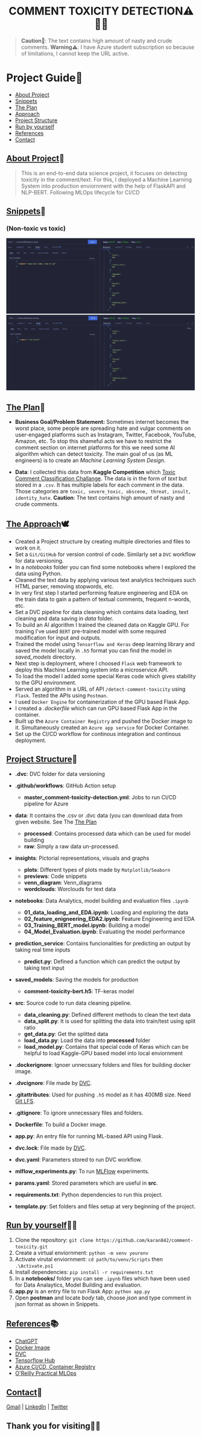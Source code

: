 <h1 align="center">COMMENT TOXICITY DETECTION⚠️💭❌</h1>

> **Caution🔞**: The text contains high amount of nasty and crude comments.
> **Warning⚠️**: I have Azure student subscription so because of limitations, I cannot keep the URL active. 

# Project Guide📖

* [About Project](#about-project)
* [Snippets](#snippets)
* [The Plan](#the-plan)
* [Approach](#the-approach)
* [Project Structure](#project-structure)
* [Run by yourself](#run-by-yourself)
* [References](#references)
* [Contact](#contact)

## [About Project](#about-project)📜
> This is an end-to-end data science project, it focuses on detecting toxicity in the comment/text. For this, I deployed a Machine Learning System into production enviornment with the help of FlaskAPI and NLP-BERT. Following MLOps lifecycle for CI/CD

## [Snippets](#snippets)📸 
### (Non-toxic vs toxic)
<img src='https://github.com/karan842/comment-toxicity/blob/master/insights/previews/nice.png' height=200px width=500px></img>  <img src='https://github.com/karan842/comment-toxicity/blob/master/insights/previews/vulgar.png' height=200px width=500px></img>

## [The Plan](#the-plan)🤔

- **Business Goal/Problem Statement:** Sometimes internet becomes the worst place, some people are spreading hate and vulgar comments on user-engaged platforms such as Instagram, Twitter, Facebook, YouTube, Amazon, etc. To stop this shameful acts we have to restrict the comment section on internet platforms for this we need some AI algorithm which can detect toxicity. The main goal of us (as ML engineers) is to create an *Machine Learning System Design*.

- **Data**: I collected this data from **Kaggle Competition** which [Toxic Comment Classification Challange](https://www.kaggle.com/c/jigsaw-toxic-comment-classification-challenge). The data is in the form of *text* but stored in a `.csv`. It has multiple labels for each comment in the data. Those categories are `toxic, severe_toxic, obscene, threat, insult, identity_hate`. **Caution**: The text contains high amount of nasty and crude comments.


## [The Approach](#the-approach)🕊️

- Created a Project structure by creating multiple directories and files to work on it.
- Set a `Git/GitHub` for version control of code. Similarly set a `DVC` workflow for data versioning.
- In a *notebooks* folder you can find some notebooks where I explored the data using Python.
- Cleaned the text data by applying various text analytics techniques such HTML parser, removing stopwords, etc.
- In very first step I started performing feature engineering and EDA on the train data to gain a pattern of textual comments, frequent n-words, etc. 
- Set a DVC pipeline for data cleaning which contains data loading, text cleaning and data saving in *data* folder.
- To build an AI algorithm I trained the cleaned data on Kaggle GPU. For training I've used `BERT` pre-trained model with some required modification for input and outputs.
- Trained the model using `Tensorflow and Keras` deep learning library and saved the model locally in `.h5` format you can find the model in *saved_models* directory.
- Next step is deployment, where I choosed `Flask` web framework to deploy this Machine Learning system into a microservice API.
- To load the model I added some special Keras code which gives stability to the GPU environment.
- Served an algorithm in a URL of API `/detect-comment-toxicity` using `Flask`. Tested the APIs using `Postman`.
- I used `Docker Engine` for containerization of the GPU based Flask App.
- I created a *.dockerfile* which can run GPU based Flask App in the container.
- Built up the `Azure Container Registry` and pushed the Docker image to it. Simultaneously created an `Azure app service` for Docker Container.
- Set up the CI/CD workflow for continous integration and continous deployment.

## [Project Structure](#project-structure)🧮

- **.dvc**: DVC folder for data versioning

- **.github/workflows**: GitHub Action setup
  - **master_comment-toxicity-detection.yml**: Jobs to run CI/CD pipeline for Azure
  
- **data**: It contains the .csv or .dvc data (you can download data from given website. See The [The Plan](#the-plan)
  - **processed**: Contains processed data which can be used for model building
  - **raw**: Simply a raw data un-processed.

- **insights**: Pictorial representations, visuals and graphs
  - **plots**:  Different types of plots made by `Matplotlib/Seaborn`
  - **previews**: Code snippets
  - **venn_diagram**: Venn_diagrams
  - **wordclouds**: Worclouds for text data
  
- **notebooks**: Data Analytics, model building and evaluation files `.ipynb`
  - **01_data_loading_and_EDA.ipynb**: Loading and exploring the data
  - **02_feature_enigneering_EDA2.ipynb**: Feature Engineering and EDA
  - **03_Training_BERT_model.ipynb**: Building a model
  - **04_Model_Evaluation.ipynb**: Evaluating the model performance
  
- **prediction_service**: Contains funcionalities for predicting an output by taking real time inputs
  - **predict.py**: Defined a function which can predict the output by taking text input
  
- **saved_models**: Saving the models for production
  - **comment-toxicity-bert.h5**: TF-keras model
  
- **src**: Source code to run data cleaning pipeline.
  - **data_cleaning.py**: Defined different methods to clean the text data
  - **data_split.py**: It is used for splitting the data into train/test using split ratio
  - **get_data.py**: Get the splitted data
  - **load_data.py**: Load the data into **processed** folder
  - **load_model.py**: Contains that special code of Keras which can be helpful to load Kaggle-GPU based model into local enviornment
  
- **.dockerignore**: Ignoer unnecssary folders and files for building docker image.

- **.dvcignore**: File made by [DVC](https://dvc.org/).

- **.gitattributes**: Used for pushing `.h5` model as it has 400MB size. Need [Git LFS](https://git-lfs.com/).

- **.gitignore**: To ignore unnecessary files and folders.

- **Dockerfile**: To build a Docker image.

- **app.py**: An entry file for running ML-based API using Flask.

- **dvc.lock**: File made by [DVC](https://dvc.org/).

- **dvc.yaml**: Parameters stored to run DVC workflow.

- **mlflow_experiments.py**: To run [MLFlow](https://mlflow.org/) experiments.

- **params.yaml**: Stored parameters which are useful in **src**.

- **requirements.txt**: Python dependencies to run this project.

- **template.py**: Set folders and files setup at very beginning of the project.


## [Run by yourself](#run-by-yourself)🏃🏽
1. Clone the repository: `git clone https://github.com/karan842/comment-toxicity.git`
2. Create a virtual enviornment: `python -m venv yourenv`
3. Activate virutal enviornment: `cd path/to/venv/Scripts` then `.\Activate.ps1`
4. Install dependencies: `pip install -r requirements.txt`
5. In a **notebooks/** folder you can see `.ipynb` files which have been used for Data Analaytics, Model Building and evaluation.
6. **app.py** is an entry file to run Flask App: `python app.py`
7. Open **postman** and locate *body* tab, choose *json* and type comment in json format as shown in Snippets.

## [References](#references)📚
- [ChatGPT](https://chat.openai.com/chat)
- [Docker Image](https://hub.docker.com/r/nvidia/cuda)
- [DVC](https://dvc.org/doc/start)
- [Tensorflow Hub](https://www.tensorflow.org/hub)
- [Azure CI/CD, Container Registry](https://www.youtube.com/watch?v=BmQqBxDg2Xg)
- [O'Reilly Practical MLOps](https://www.oreilly.com/library/view/practical-mlops/9781098103002/)

## [Contact](#contact)📩
[Gmail](karanshingde@gmail.com) | [LinkedIn](https://linkedin.com/in/karanshingde) | [Twitter](https://twitter.com/KuchBhiKaran)

## Thank you for visiting🙋‍♂️
